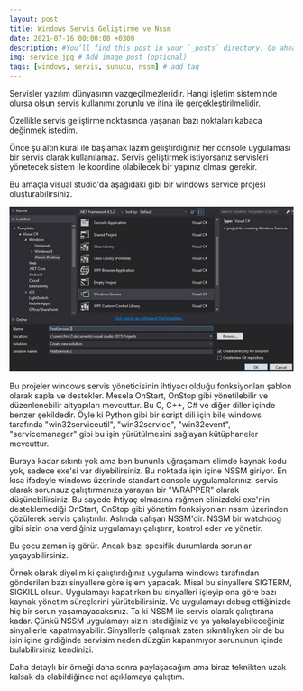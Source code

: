 ```yaml
---
layout: post
title: Windows Servis Geliştirme ve Nssm
date: 2021-07-16 00:00:00 +0300
description: #You’ll find this post in your `_posts` directory. Go ahead and edit it and re-build the site to see your changes. # Add post description (optional)
img: service.jpg # Add image post (optional)
tags: [windows, servis, sunucu, nssm] # add tag
---
```


Servisler yazılım dünyasının vazgeçilmezleridir. Hangi işletim sisteminde olursa olsun servis kullanımı zorunlu ve itina ile gerçekleştirilmelidir.

Özellikle servis geliştirme noktasında yaşanan bazı noktaları kabaca değinmek istedim.

Önce şu altın kural ile başlamak lazım geliştirdiğiniz her console uygulaması bir servis olarak kullanılamaz. Servis geliştirmek istiyorsanız servisleri yönetecek sistem ile koordine olabilecek bir yapınız olması gerekir.

Bu amaçla visual studio'da aşağıdaki gibi bir windows service projesi oluşturabilirsiniz.

![image tooltip here](/assets/img/windows_service.jpeg)


Bu projeler windows servis yöneticisinin ihtiyacı olduğu fonksiyonları şablon olarak sapla ve destekler. Mesela OnStart, OnStop gibi yönetilebilir ve düzenlenebilir altyapıları mevcuttur. Bu C, C++, C# ve diğer diller içinde benzer şekildedir. Öyle ki Python gibi bir script dili için bile windows tarafında "win32serviceutil", "win32service", "win32event", "servicemanager" gibi bu işin yürütülmesini sağlayan kütüphaneler mevcuttur.

Buraya kadar sıkıntı yok ama ben bununla uğraşamam elimde kaynak kodu yok, sadece exe'si var diyebilirsiniz. Bu noktada işin içine NSSM giriyor. En kısa ifadeyle windows üzerinde standart console uygulamalarınızı servis olarak sorunsuz çalıştırmanıza yarayan bir "WRAPPER" olarak düşünebilirsiniz. Bu sayede ihtiyaç olmasına rağmen elinizdeki exe'nin desteklemediği OnStart, OnStop gibi yönetim fonksiyonları nssm üzerinden çözülerek servis çalıştırılır. Aslında çalışan NSSM'dir. NSSM bir watchdog gibi sizin ona verdiğiniz uygulamayı çalıştırır, kontrol eder ve yönetir.

Bu çocu zaman iş görür. Ancak bazı spesifik durumlarda sorunlar yaşayabilirsiniz.

Örnek olarak diyelim ki çalıştırdığınız uygulama windows tarafından gönderilen bazı sinyallere göre işlem yapacak. Misal bu sinyallere SIGTERM, SIGKILL olsun. Uygulamayı kapatırken bu sinyalleri işleyip ona göre bazı kaynak yönetim süreçlerini yürütebilirsiniz. Ve uygulamayı debug ettiğinizde hiç bir sorun yaşamayacaksınız. Ta ki NSSM ile servis olarak çalıştırana kadar. Çünkü NSSM uygulamayı sizin istediğiniz ve ya yakalayabileceğiniz sinyallerle kapatmayabilir. Sinyallerle çalışmak zaten sıkıntılıyken bir de bu işin içine girdiğinde servisim neden düzgün kapanmıyor sorununun içinde bulabilirsiniz kendinizi.

Daha detaylı bir örneği daha sonra paylaşacağım ama biraz teknikten uzak kalsak da olabildiğince net açıklamaya çalıştım.